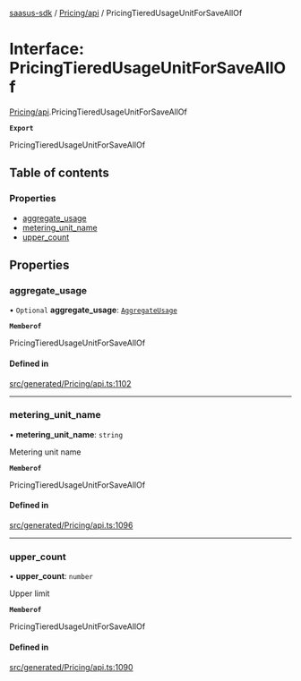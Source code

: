 [saasus-sdk](../README.md) / [Pricing/api](../modules/Pricing_api.md) / PricingTieredUsageUnitForSaveAllOf

# Interface: PricingTieredUsageUnitForSaveAllOf

[Pricing/api](../modules/Pricing_api.md).PricingTieredUsageUnitForSaveAllOf

**`Export`**

PricingTieredUsageUnitForSaveAllOf

## Table of contents

### Properties

- [aggregate\_usage](Pricing_api.PricingTieredUsageUnitForSaveAllOf.md#aggregate_usage)
- [metering\_unit\_name](Pricing_api.PricingTieredUsageUnitForSaveAllOf.md#metering_unit_name)
- [upper\_count](Pricing_api.PricingTieredUsageUnitForSaveAllOf.md#upper_count)

## Properties

### aggregate\_usage

• `Optional` **aggregate\_usage**: [`AggregateUsage`](../enums/Pricing_api.AggregateUsage.md)

**`Memberof`**

PricingTieredUsageUnitForSaveAllOf

#### Defined in

[src/generated/Pricing/api.ts:1102](https://github.com/saasus-platform/saasus-sdk-javascript/blob/c6c266c/src/generated/Pricing/api.ts#L1102)

___

### metering\_unit\_name

• **metering\_unit\_name**: `string`

Metering unit name

**`Memberof`**

PricingTieredUsageUnitForSaveAllOf

#### Defined in

[src/generated/Pricing/api.ts:1096](https://github.com/saasus-platform/saasus-sdk-javascript/blob/c6c266c/src/generated/Pricing/api.ts#L1096)

___

### upper\_count

• **upper\_count**: `number`

Upper limit

**`Memberof`**

PricingTieredUsageUnitForSaveAllOf

#### Defined in

[src/generated/Pricing/api.ts:1090](https://github.com/saasus-platform/saasus-sdk-javascript/blob/c6c266c/src/generated/Pricing/api.ts#L1090)

